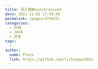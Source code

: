 ```yaml
---
title: 深入理解synchronized
date: 2022-11-01 17:58:50
permalink: /pages/479d25/
categories:
  - 后端
  - JAVA
  - 并发
tags:
  - 
author: 
  name: Proto
  link: https://github.com/lichangyu2022
---
```

